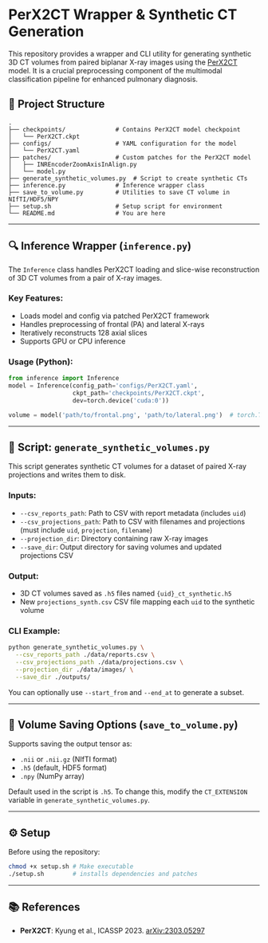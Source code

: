 # PerX2CT Wrapper & Synthetic CT Generation

This repository provides a wrapper and CLI utility for generating synthetic 3D CT volumes from paired biplanar X-ray images using the [PerX2CT](https://arxiv.org/abs/2303.05297) model. It is a crucial preprocessing component of the multimodal classification pipeline for enhanced pulmonary diagnosis.

## 📁 Project Structure

```
.
├── checkpoints/              # Contains PerX2CT model checkpoint
│   └── PerX2CT.ckpt
├── configs/                  # YAML configuration for the model
│   └── PerX2CT.yaml
├── patches/                  # Custom patches for the PerX2CT model
│   ├── INREncoderZoomAxisInAlign.py
│   └── model.py
├── generate_synthetic_volumes.py  # Script to create synthetic CTs
├── inference.py              # Inference wrapper class
├── save_to_volume.py         # Utilities to save CT volume in NIfTI/HDF5/NPY
├── setup.sh                  # Setup script for environment
└── README.md                 # You are here
```

---

## 🔍 Inference Wrapper (`inference.py`)

The `Inference` class handles PerX2CT loading and slice-wise reconstruction of 3D CT volumes from a pair of X-ray images.

### Key Features:
- Loads model and config via patched PerX2CT framework
- Handles preprocessing of frontal (PA) and lateral X-rays
- Iteratively reconstructs 128 axial slices
- Supports GPU or CPU inference

### Usage (Python):

```python
from inference import Inference
model = Inference(config_path='configs/PerX2CT.yaml',
                  ckpt_path='checkpoints/PerX2CT.ckpt',
                  dev=torch.device('cuda:0'))

volume = model('path/to/frontal.png', 'path/to/lateral.png')  # torch.Tensor [128, 128, 128]
```

---

## 🧪 Script: `generate_synthetic_volumes.py`

This script generates synthetic CT volumes for a dataset of paired X-ray projections and writes them to disk.

### Inputs:
- `--csv_reports_path`: Path to CSV with report metadata (includes `uid`)
- `--csv_projections_path`: Path to CSV with filenames and projections (must include `uid`, `projection`, `filename`)
- `--projection_dir`: Directory containing raw X-ray images
- `--save_dir`: Output directory for saving volumes and updated projections CSV

### Output:
- 3D CT volumes saved as `.h5` files named `{uid}_ct_synthetic.h5`
- New `projections_synth.csv` CSV file mapping each `uid` to the synthetic volume

### CLI Example:

```bash
python generate_synthetic_volumes.py \
  --csv_reports_path ./data/reports.csv \
  --csv_projections_path ./data/projections.csv \
  --projection_dir ./data/images/ \
  --save_dir ./outputs/
```

You can optionally use `--start_from` and `--end_at` to generate a subset.

---

## 💾 Volume Saving Options (`save_to_volume.py`)

Supports saving the output tensor as:
- `.nii` or `.nii.gz` (NIfTI format)
- `.h5` (default, HDF5 format)
- `.npy` (NumPy array)

Default used in the script is `.h5`. To change this, modify the `CT_EXTENSION` variable in `generate_synthetic_volumes.py`.

---

## ⚙️ Setup

Before using the repository:

```bash
chmod +x setup.sh # Make executable
./setup.sh        # installs dependencies and patches
```

---

## 📚 References

- **PerX2CT**: Kyung et al., ICASSP 2023. [arXiv:2303.05297](https://arxiv.org/abs/2303.05297)
